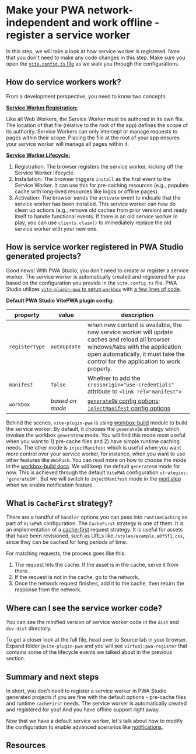 # Make your PWA network-independent and work offline - register a service worker

In this step, we will take a look at how service worker is registered. Note that you don't need to make any code changes in this step. Make sure you open the [`vite.config.ts` file](./solution/03-repose-PWA/vite.config.ts) as we walk you through the configurations.

## How do service workers work?

From a development perspective, you need to know two concepts:

**[Service Worker Registration:](https://docs.microsoft.com/microsoft-edge/progressive-web-apps-chromium/how-to/service-workers)**

Like all Web Workers, the Service Worker must be authored in its own file. The location of that file (relative to the root of the app) defines the scope of its authority. Service Workers can only intercept or manage requests to pages within their scope. Placing the file at the root of your app ensures your service worker will manage all pages within it.

**[Service Worker Lifecycle:](https://docs.microsoft.com/microsoft-edge/progressive-web-apps-chromium/how-to/service-workers#the-service-worker-lifecycle)**

1. Registration: The browser registers the service worker, kicking off the Service Worker lifecycle.
1. Installation: The browser triggers `install` as the first event to the Service Worker. It can use this for pre-caching resources (e.g., populate cache with long-lived resources like logos or offline pages).
1. Activation: The browser sends the `activate` event to indicate that the service worker has been installed. This service worker can now do clean up actions (e.g., remove old caches from prior version) and ready itself to handle functional events. If there is an old service worker in play, you can use `clients.claim()` to immediately replace the old service worker with your new one.

## How is service worker registered in PWA Studio generated projects?

Good news! With PWA Studio, you don't need to create or register a service worker. The service worker is automatically created and registered for you based on the configuration you provide in the `vite.config.ts` file. PWA Studio utilizes [`vite-plugin-pwa` to setup `workbox`](https://vite-plugin-pwa.netlify.app/workbox/) with [a few lines of code](./solution/03-repose-PWA/vite.config.ts).

**Default PWA Studio VitePWA plugin config:**

| property | value | description |
| --- | --- | --- |
| `registerType` | `autoUpdate` | when new content is available, the new service worker will update caches and reload all browser windows/tabs with the application open automatically, it must take the control for the application to work properly. |
| `manifest` | `false` |  Whether to add the `crossorigin="use-credentials"` attribute to `<link rel="manifest">` |
| `workbox` | *based on mode* | [`generateSW` config options]((https://developer.chrome.com/docs/workbox/modules/workbox-build/#generatesw-mode)); [`injectManifest` config options](https://developer.chrome.com/docs/workbox/modules/workbox-build/#injectmanifest-mode)|

Behind the scenes, `vite-plugin-pwa` is using [workbox-build](https://developer.chrome.com/docs/workbox/reference/workbox-build/) module to build the service worker. By default, it chooses the `generateSW` strategy which invokes the workbox `generateSW` mode. You will find this mode most useful when you want to 1) pre-cache files and 2) have simple runtime caching needs. The other mode is `injectManifest` which is useful when you want more control over your service worker, for instance, when you want to use other features like `WebPush`. You can read more on how to choose the mode in the [workbox-build docs](https://developer.chrome.com/docs/workbox/modules/workbox-build/#which-mode-to-use). We will keep the default `generateSW` mode for now. This is achieved through the default `VitePWA` configuration `strategies: 'generateSW'`. But we will switch to `injectManifest` mode in the [next step](6-notifications.md) when we enable notification feature.

## What is `CacheFirst` strategy?

There are a handful of `handler` options you can pass into `runtimeCaching` as part of `VitePWA` configuration. The `CacheFirst` strategy is one of them. It is an implementation of a [cache-first](https://developer.chrome.com/docs/workbox/caching-strategies-overview/#cache-first-falling-back-to-network) request strategy. It is useful for assets that have been revisioned, such as URLs like `/styles/example.a8f5f1.css`, since they can be cached for long periods of time.

For matching requests, the process goes like this:

1. The request hits the cache. If the asset is in the cache, serve it from there.
2. If the request is not in the cache, go to the network.
3. Once the network request finishes, add it to the cache, then return the response from the network.

## Where can I see the service worker code?

You can see the minified version of service worker code in the `dist` and `dev-dist` directory.

To get a closer look at the full file, head over to Source tab in your browser. Expand folder `@vite-plugin-pwa` and you will see `virtual:pwa-register` that contains some of the lifecycle events we talked about in the previous section.

## Summary and next steps

In short, you don't need to register a service worker in PWA Studio generated projects if you are fine with the default options - pre-cache files and runtime `cacheFirst` needs. The service worker is automatically created and registered for you! And you have offline support right away.

Now that we have a default service worker, let's talk about how to modify the configuration to enable advanced scenarios like [notifications](6-notifications.md).

## Resources